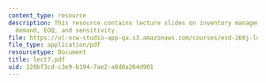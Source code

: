 ```yaml
---
content_type: resource
description: This resource contains lecture slides on inventory management, level
  demand, EOQ, and sensitivity.
file: https://ol-ocw-studio-app-qa.s3.amazonaws.com/courses/esd-260j-logistics-systems-fall-2006/120bf3cdc3e9b1947ae2a8d0a264d901_lect7.pdf
file_type: application/pdf
resourcetype: Document
title: lect7.pdf
uid: 120bf3cd-c3e9-b194-7ae2-a8d0a264d901
---
```

